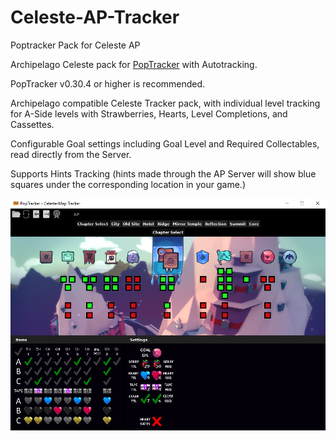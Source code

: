 # Celeste-AP-Tracker
 Poptracker Pack for Celeste AP

Archipelago Celeste pack for [PopTracker](https://github.com/black-sliver/PopTracker/) with Autotracking.

PopTracker v0.30.4 or higher is recommended. 

Archipelago compatible Celeste Tracker pack, with individual level tracking for A-Side levels with Strawberries, Hearts, Level Completions, and Cassettes.

Configurable Goal settings including Goal Level and Required Collectables, read directly from the Server.

Supports Hints Tracking (hints made through the AP Server will show blue squares under the corresponding location in your game.)

![Screenshot of the pack](images/preview.png)

